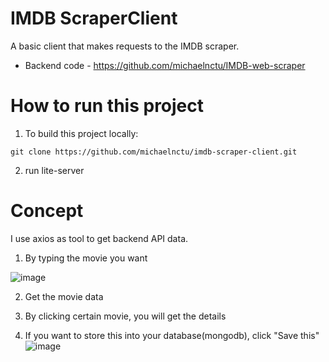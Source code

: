 # IMDB ScraperClient

A basic client that makes requests to the IMDB scraper.

+ Backend code - https://github.com/michaelnctu/IMDB-web-scraper

# How to run this project
1. To build this project locally:
```
git clone https://github.com/michaelnctu/imdb-scraper-client.git
```
2. run lite-server

# Concept
I use axios as tool to get backend API data.

1. By typing the movie you want

![image](https://user-images.githubusercontent.com/65526955/98789392-32decf80-243d-11eb-930f-11af4284bd1e.png)


2. Get the movie data


3. By clicking certain movie, you will get the details


4. If you want to store this into your database(mongodb), click "Save this"
![image](https://user-images.githubusercontent.com/65526955/98789683-97019380-243d-11eb-919a-1c237bbe1906.png)



